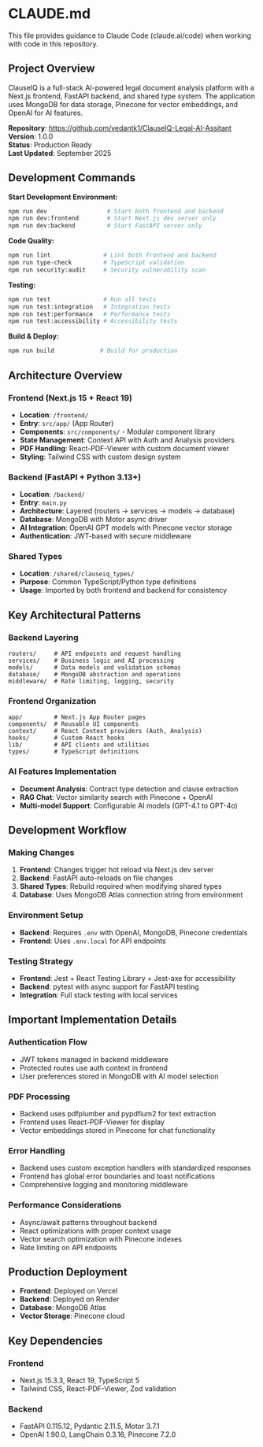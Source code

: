 # CLAUDE.md

This file provides guidance to Claude Code (claude.ai/code) when working with code in this repository.

## Project Overview

ClauseIQ is a full-stack AI-powered legal document analysis platform with a Next.js frontend, FastAPI backend, and shared type system. The application uses MongoDB for data storage, Pinecone for vector embeddings, and OpenAI for AI features.

**Repository**: https://github.com/vedantk1/ClauseIQ-Legal-AI-Assitant  
**Version**: 1.0.0  
**Status**: Production Ready  
**Last Updated**: September 2025

## Development Commands

**Start Development Environment:**

```bash
npm run dev                 # Start both frontend and backend
npm run dev:frontend        # Start Next.js dev server only
npm run dev:backend         # Start FastAPI server only
```

**Code Quality:**

```bash
npm run lint               # Lint both frontend and backend
npm run type-check         # TypeScript validation
npm run security:audit     # Security vulnerability scan
```

**Testing:**

```bash
npm run test               # Run all tests
npm run test:integration   # Integration tests
npm run test:performance   # Performance tests
npm run test:accessibility # Accessibility tests
```

**Build & Deploy:**

```bash
npm run build             # Build for production
```

## Architecture Overview

### Frontend (Next.js 15 + React 19)

- **Location**: `/frontend/`
- **Entry**: `src/app/` (App Router)
- **Components**: `src/components/` - Modular component library
- **State Management**: Context API with Auth and Analysis providers
- **PDF Handling**: React-PDF-Viewer with custom document viewer
- **Styling**: Tailwind CSS with custom design system

### Backend (FastAPI + Python 3.13+)

- **Location**: `/backend/`
- **Entry**: `main.py`
- **Architecture**: Layered (routers → services → models → database)
- **Database**: MongoDB with Motor async driver
- **AI Integration**: OpenAI GPT models with Pinecone vector storage
- **Authentication**: JWT-based with secure middleware

### Shared Types

- **Location**: `/shared/clauseiq_types/`
- **Purpose**: Common TypeScript/Python type definitions
- **Usage**: Imported by both frontend and backend for consistency

## Key Architectural Patterns

### Backend Layering

```
routers/     # API endpoints and request handling
services/    # Business logic and AI processing
models/      # Data models and validation schemas
database/    # MongoDB abstraction and operations
middleware/  # Rate limiting, logging, security
```

### Frontend Organization

```
app/         # Next.js App Router pages
components/  # Reusable UI components
context/     # React Context providers (Auth, Analysis)
hooks/       # Custom React hooks
lib/         # API clients and utilities
types/       # TypeScript definitions
```

### AI Features Implementation

- **Document Analysis**: Contract type detection and clause extraction
- **RAG Chat**: Vector similarity search with Pinecone + OpenAI
- **Multi-model Support**: Configurable AI models (GPT-4.1 to GPT-4o)

## Development Workflow

### Making Changes

1. **Frontend**: Changes trigger hot reload via Next.js dev server
2. **Backend**: FastAPI auto-reloads on file changes
3. **Shared Types**: Rebuild required when modifying shared types
4. **Database**: Uses MongoDB Atlas connection string from environment

### Environment Setup

- **Backend**: Requires `.env` with OpenAI, MongoDB, Pinecone credentials
- **Frontend**: Uses `.env.local` for API endpoints

### Testing Strategy

- **Frontend**: Jest + React Testing Library + Jest-axe for accessibility
- **Backend**: pytest with async support for FastAPI testing
- **Integration**: Full stack testing with local services

## Important Implementation Details

### Authentication Flow

- JWT tokens managed in backend middleware
- Protected routes use auth context in frontend
- User preferences stored in MongoDB with AI model selection

### PDF Processing

- Backend uses pdfplumber and pypdfium2 for text extraction
- Frontend uses React-PDF-Viewer for display
- Vector embeddings stored in Pinecone for chat functionality

### Error Handling

- Backend uses custom exception handlers with standardized responses
- Frontend has global error boundaries and toast notifications
- Comprehensive logging and monitoring middleware

### Performance Considerations

- Async/await patterns throughout backend
- React optimizations with proper context usage
- Vector search optimization with Pinecone indexes
- Rate limiting on API endpoints

## Production Deployment

- **Frontend**: Deployed on Vercel
- **Backend**: Deployed on Render
- **Database**: MongoDB Atlas
- **Vector Storage**: Pinecone cloud

## Key Dependencies

### Frontend

- Next.js 15.3.3, React 19, TypeScript 5
- Tailwind CSS, React-PDF-Viewer, Zod validation

### Backend

- FastAPI 0.115.12, Pydantic 2.11.5, Motor 3.7.1
- OpenAI 1.90.0, LangChain 0.3.16, Pinecone 7.2.0
